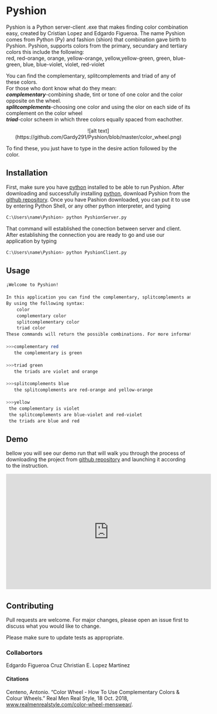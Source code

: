 # Pyshion

Pyshion is a Python server-client .exe that makes finding color combination easy, created by Cristian Lopez and Edgardo Figueroa. The name Pyshion comes from Python (Py) and fashion (shion) that combination gave birth to Pyshion. Pyshion, supports colors from the primary, secundary and tertiary colors this include the following:  
red, red-orange, orange, yellow-orange, yellow,yellow-green, green, blue-green, blue, blue-violet, violet, red-violet  
  
You can find the complementary, splitcomplements and triad of any of these colors.  
For those who dont know what do they mean:   
***complementary***-combining shade, tint or tone of one color and the color opposite on the wheel.    
***splitcomplements***-choosing one color and using the olor on each side of its complement on the color wheel   
***triad***-color scheem in which three colors equally spaced from eachother. 
<p align="center">
  	![alt text](https://github.com/Gardy291/Pyshion/blob/master/color_wheel.png) 
</p>
 
To find these, you just have to type in the desire action followed by the color.  

## Installation

First, make sure you have [python](https://www.python.org/downloads/) installed to be able to run Pyshion.
After downloading and successfully installing [python](https://www.python.org/downloads/), download Pyshion from the [github repository](https://github.com/Gardy291/Pyshion.git). Once you have Pashion downloaded, you can put it to use by entering Python Shell, or any other python interpreter, and typing 

```bash
C:\Users\name\Pyshion> python PyshionServer.py
```
That command will established the conection between server and client. After establishing the connection you are ready to go and use our application by typing
```bash
C:\Users\name\Pyshion> python PyshionClient.py
```
## Usage
```bash
¡Welcome to Pyshion! 

In this application you can find the complementary, splitcomplements and triad colors 
By using the following syntax: 
	color
	complementary color
	splitcomplementary color
	triad color
These commands will return the possible combinations. For more information type help.

>>>complementary red
   the complementary is green

>>>triad green
   the triads are violet and orange

>>>splitcomplements blue
   the splitcomplements are red-orange and yellow-orange

>>>yellow
 the complementary is violet
 the splitcomplements are blue-violet and red-violet
 the triads are blue and red
```
## Demo
bellow you will see our demo run that will walk you through the process of downloading the project from [github repository](https://github.com/Gardy291/Pyshion.git) and launching it according to the instruction.

<iframe width="560" height="315" src="https://www.youtube.com/embed/Lbfe3-v7yE0" frameborder="0" allow="accelerometer; autoplay; encrypted-media; gyroscope; picture-in-picture" allowfullscreen></iframe>

## Contributing
Pull requests are welcome. For major changes, please open an issue first to discuss what you would like to change.

Please make sure to update tests as appropriate.
### Collabortors
Edgardo Figueroa Cruz
Christian E. Lopez Martinez  
#### Citations
Centeno, Antonio. “Color Wheel - How To Use Complementary Colors &amp; Colour Wheels.” Real Men Real Style, 18 Oct. 2018, www.realmenrealstyle.com/color-wheel-menswear/.
